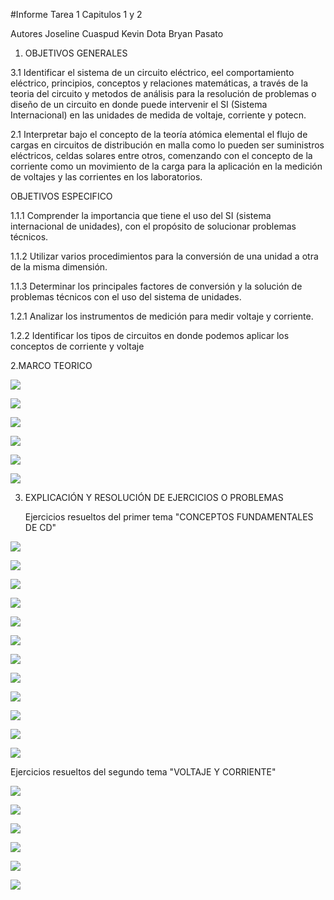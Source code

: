 #Informe Tarea 1 Capitulos 1 y 2

Autores Joseline Cuaspud Kevin Dota Bryan Pasato

1. OBJETIVOS GENERALES

3.1 Identificar el sistema de un circuito eléctrico, eel comportamiento eléctrico, principios, conceptos y relaciones matemáticas, a través de la teoria del circuito y metodos de análisis para la resolución de problemas o diseño de un circuito en donde puede intervenir el SI (Sistema Internacional) en las unidades de medida de voltaje, corriente y potecn.
    
 2.1 Interpretar bajo el concepto de la teoría atómica elemental el flujo de cargas en circuitos de distribución en malla como lo pueden ser suministros eléctricos, celdas solares entre otros,  comenzando con el concepto de la corriente como un movimiento de la carga para la aplicación en la medición de voltajes y las corrientes en los laboratorios.
    
OBJETIVOS ESPECIFICO

1.1.1 Comprender la importancia que tiene el uso del SI (sistema internacional de unidades), con el propósito de solucionar problemas técnicos.

1.1.2 Utilizar varios procedimientos para la conversión de una unidad a otra de la misma dimensión.

1.1.3 Determinar los principales factores de conversión y la solución de problemas técnicos con el uso del sistema de unidades.

1.2.1 Analizar los instrumentos de medición para medir voltaje y corriente.

1.2.2 Identificar los tipos de circuitos en donde podemos aplicar los conceptos de corriente y voltaje

2.MARCO TEORICO

![](https://user-images.githubusercontent.com/84397282/120244889-1a939e00-c231-11eb-8ff0-3c3e695e8412.png)

![](https://user-images.githubusercontent.com/84397282/120244925-3303b880-c231-11eb-8925-fc0fc9550a64.jpg)

![](https://user-images.githubusercontent.com/84397282/120246168-0d78ae00-c235-11eb-8f62-abedfb558158.jpg)

![](https://user-images.githubusercontent.com/84397282/120246188-1ec1ba80-c235-11eb-8f3b-e7007c6a66ef.jpg)

![](https://user-images.githubusercontent.com/84397282/120246217-3731d500-c235-11eb-85f3-03e921f860e1.jpg)

![](https://user-images.githubusercontent.com/84397282/120246873-2c783f80-c237-11eb-936f-4985fa752811.jpg)

3. EXPLICACIÓN Y RESOLUCIÓN DE EJERCICIOS O PROBLEMAS
    
    Ejercicios resueltos del primer tema "CONCEPTOS FUNDAMENTALES DE CD"







![](https://user-images.githubusercontent.com/84397282/120256228-4b84ca80-c253-11eb-8de6-37ec53f85fd0.jpg)

![](https://user-images.githubusercontent.com/84397282/120256232-4cb5f780-c253-11eb-8a7f-48a5ffc0b300.jpg)

![](https://user-images.githubusercontent.com/84397282/120256233-4cb5f780-c253-11eb-87c9-4aff0e0e894a.jpg)

![](https://user-images.githubusercontent.com/84397282/120256234-4d4e8e00-c253-11eb-85f8-bfae11419b8a.jpg)

![](https://user-images.githubusercontent.com/84397282/120256235-4d4e8e00-c253-11eb-9408-18fdd2a76704.jpg)

![](https://user-images.githubusercontent.com/84397282/120256236-4d4e8e00-c253-11eb-80cf-dde30f7c90bc.jpg)

![](https://user-images.githubusercontent.com/84397282/120256238-4d4e8e00-c253-11eb-957c-46865fa540c4.jpg)

![](https://user-images.githubusercontent.com/84397282/120256239-4de72480-c253-11eb-9a8b-09d965c683bc.jpg)




![](https://user-images.githubusercontent.com/84998013/120259286-4aef3280-c259-11eb-873a-4b8a001e21d0.jpeg)


![](https://user-images.githubusercontent.com/84998013/120261794-41b49480-c25e-11eb-8cc4-bf756cce7bdd.jpeg) 

![](https://user-images.githubusercontent.com/84998013/120262763-f602ea80-c25f-11eb-8905-0f433501a31d.jpeg)

![](https://user-images.githubusercontent.com/84998013/120261974-9fe17780-c25e-11eb-8a08-9b5428204d1f.jpeg)






   Ejercicios resueltos del segundo tema "VOLTAJE Y CORRIENTE"
   
   









![](https://user-images.githubusercontent.com/84397282/120257911-c0a5cf00-c256-11eb-9247-be15ec782b65.jpg)

![](https://user-images.githubusercontent.com/84397282/120257913-c13e6580-c256-11eb-9a02-5801a43d429a.jpg)

![](https://user-images.githubusercontent.com/84397282/120257915-c13e6580-c256-11eb-8f9a-67c15130c291.jpg)

![](https://user-images.githubusercontent.com/84397282/120257916-c1d6fc00-c256-11eb-9f37-aa856c0114ff.jpg)

![](https://user-images.githubusercontent.com/84397282/120257917-c1d6fc00-c256-11eb-86c8-81f1e94904f8.jpg)

![](https://user-images.githubusercontent.com/84397282/120257919-c1d6fc00-c256-11eb-8785-cb56bed6e22c.jpg)


